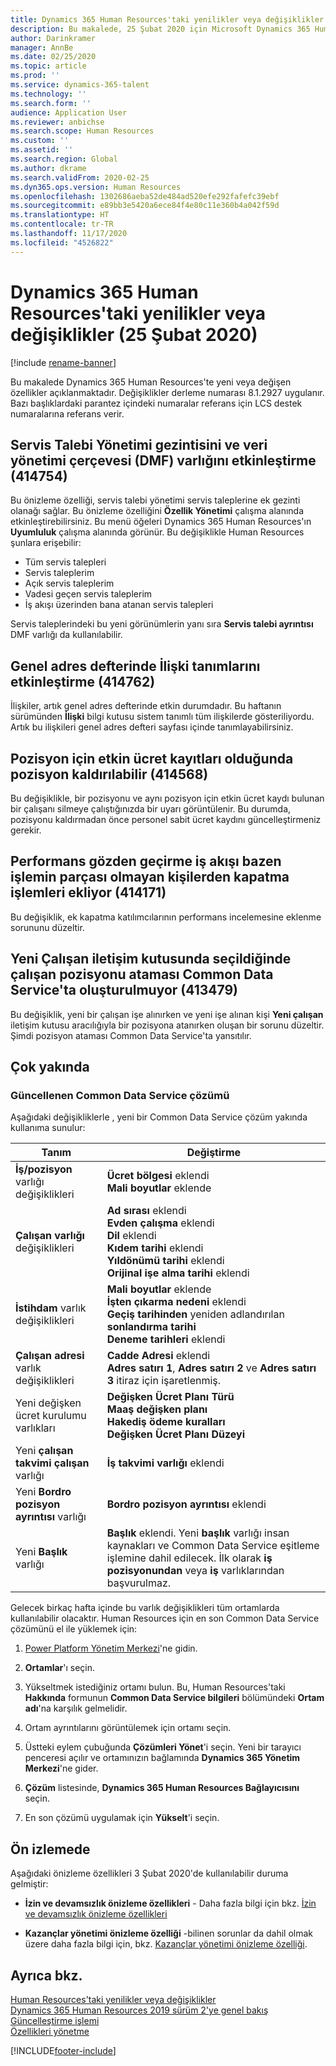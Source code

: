 ```yaml
---
title: Dynamics 365 Human Resources'taki yenilikler veya değişiklikler (25 Şubat 2020)
description: Bu makalede, 25 Şubat 2020 için Microsoft Dynamics 365 Human Resources'taki yeni veya değişen özellikler açıklanmaktadır.
author: Darinkramer
manager: AnnBe
ms.date: 02/25/2020
ms.topic: article
ms.prod: ''
ms.service: dynamics-365-talent
ms.technology: ''
ms.search.form: ''
audience: Application User
ms.reviewer: anbichse
ms.search.scope: Human Resources
ms.custom: ''
ms.assetid: ''
ms.search.region: Global
ms.author: dkrame
ms.search.validFrom: 2020-02-25
ms.dyn365.ops.version: Human Resources
ms.openlocfilehash: 1302686aeba52de484ad520efe292fafefc39ebf
ms.sourcegitcommit: e89bb3e5420a6ece84f4e80c11e360b4a042f59d
ms.translationtype: HT
ms.contentlocale: tr-TR
ms.lasthandoff: 11/17/2020
ms.locfileid: "4526822"
---
```

# <a name="whats-new-or-changed-in-dynamics-365-human-resources-february-25-2020"></a>Dynamics 365 Human Resources'taki yenilikler veya değişiklikler (25 Şubat 2020)

[!include [rename-banner](~/includes/cc-data-platform-banner.md)]

Bu makalede Dynamics 365 Human Resources'te yeni veya değişen özellikler açıklanmaktadır. Değişiklikler derleme numarası 8.1.2927 uygulanır. Bazı başlıklardaki parantez içindeki numaralar referans için LCS destek numaralarına referans verir.

## <a name="enable-case-management-navigation-and-data-management-framework-dmf-entity-414754"></a>Servis Talebi Yönetimi gezintisini ve veri yönetimi çerçevesi (DMF) varlığını etkinleştirme (414754)

Bu önizleme özelliği, servis talebi yönetimi servis taleplerine ek gezinti olanağı sağlar. Bu önizleme özelliğini **Özellik Yönetimi** çalışma alanında etkinleştirebilirsiniz. Bu menü öğeleri Dynamics 365 Human Resources'ın **Uyumluluk** çalışma alanında görünür. Bu değişiklikle Human Resources şunlara erişebilir:

- Tüm servis talepleri
- Servis taleplerim
- Açık servis taleplerim
- Vadesi geçen servis taleplerim
- İş akışı üzerinden bana atanan servis talepleri

Servis taleplerindeki bu yeni görünümlerin yanı sıra **Servis talebi ayrıntısı** DMF varlığı da kullanılabilir.

## <a name="enable-relationship-definitions-in-global-address-bbook-414762"></a>Genel adres defterinde İlişki tanımlarını etkinleştirme (414762)

İlişkiler, artık genel adres defterinde etkin durumdadır. Bu haftanın sürümünden **İlişki** bilgi kutusu sistem tanımlı tüm ilişkilerde gösteriliyordu. Artık bu ilişkileri genel adres defteri sayfası içinde tanımlayabilirsiniz.

## <a name="a-position-can-be-removed-when-active-compensation-records-exist-for-the-position-414568"></a>Pozisyon için etkin ücret kayıtları olduğunda pozisyon kaldırılabilir (414568)

Bu değişiklikle, bir pozisyonu ve aynı pozisyon için etkin ücret kaydı bulunan bir çalışanı silmeye çalıştığınızda bir uyarı görüntülenir. Bu durumda, pozisyonu kaldırmadan önce personel sabit ücret kaydını güncelleştirmeniz gerekir.

## <a name="performance-review-workflow-occasionally-adds-sign-offs-from-people-who-are-not-part-of-the-process-414171"></a>Performans gözden geçirme iş akışı bazen işlemin parçası olmayan kişilerden kapatma işlemleri ekliyor (414171)

Bu değişiklik, ek kapatma katılımcılarının performans incelemesine eklenme sorununu düzeltir.

## <a name="worker-position-assignment-not-created-in-common-data-service-when-selected-on-the-new-worker-dialog-413479"></a>Yeni Çalışan iletişim kutusunda seçildiğinde çalışan pozisyonu ataması Common Data Service'ta oluşturulmuyor (413479)

Bu değişiklik, yeni bir çalışan işe alınırken ve yeni işe alınan kişi **Yeni çalışan** iletişim kutusu aracılığıyla bir pozisyona atanırken oluşan bir sorunu düzeltir. Şimdi pozisyon ataması Common Data Service'ta yansıtılır.

## <a name="coming-soon"></a>Çok yakında

### <a name="updated-common-data-service-solution"></a>Güncellenen Common Data Service çözümü

Aşağıdaki değişikliklerle , yeni bir Common Data Service çözüm yakında kullanıma sunulur:

| Tanım | Değiştirme |
| ----------------------------------------- | --- |
| **İş/pozisyon** varlığı değişiklikleri | **Ücret bölgesi** eklendi</br>**Mali boyutlar** eklende |
| **Çalışan varlığı** değişiklikleri | **Ad sırası** eklendi</br>**Evden çalışma** eklendi</br>**Dil** eklendi</br>**Kıdem tarihi** eklendi</br>**Yıldönümü tarihi** eklendi</br>**Orijinal işe alma tarihi** eklendi |
| **İstihdam** varlık değişiklikleri | **Mali boyutlar** eklende</br>**İşten çıkarma nedeni** eklendi</br>**Geçiş tarihinden** yeniden adlandırılan **sonlandırma tarihi**</br>**Deneme tarihleri** eklendi |
| **Çalışan adresi** varlık değişiklikleri | **Cadde Adresi** eklendi</br>**Adres satırı 1**, **Adres satırı 2** ve **Adres satırı 3** itiraz için işaretlenmiş. |
| Yeni değişken ücret kurulumu varlıkları | **Değişken Ücret Planı Türü**</br>**Maaş değişken planı**</br>**Hakediş ödeme kuralları**</br>**Değişken Ücret Planı Düzeyi** |
| Yeni **çalışan takvimi çalışan** varlığı | **İş takvimi varlığı** eklendi |
| Yeni **Bordro pozisyon ayrıntısı** varlığı | **Bordro pozisyon ayrıntısı** eklendi |
| Yeni **Başlık** varlığı | **Başlık** eklendi. Yeni **başlık** varlığı insan kaynakları ve Common Data Service eşitleme işlemine dahil edilecek. İlk olarak **iş pozisyonundan** veya **iş** varlıklarından başvurulmaz. |

Gelecek birkaç hafta içinde bu varlık değişiklikleri tüm ortamlarda kullanılabilir olacaktır. Human Resources için en son Common Data Service çözümünü el ile yüklemek için:

1.  [Power Platform Yönetim Merkezi](https://admin.powerplatform.microsoft.com)'ne gidin.

2.  **Ortamlar**'ı seçin.

3.  Yükseltmek istediğiniz ortamı bulun. Bu, Human Resources'taki **Hakkında** formunun **Common Data Service bilgileri** bölümündeki **Ortam adı**'na karşılık gelmelidir.

4.  Ortam ayrıntılarını görüntülemek için ortamı seçin.

5.  Üstteki eylem çubuğunda **Çözümleri Yönet**'i seçin. Yeni bir tarayıcı penceresi açılır ve ortamınızın bağlamında **Dynamics 365 Yönetim Merkezi**'ne gider.

6.  **Çözüm** listesinde, **Dynamics 365 Human Resources Bağlayıcısını** seçin.

7.  En son çözümü uygulamak için **Yükselt**'i seçin.

## <a name="in-preview"></a>Ön izlemede

Aşağıdaki önizleme özellikleri 3 Şubat 2020'de kullanılabilir duruma gelmiştir:

- **İzin ve devamsızlık önizleme özellikleri** - Daha fazla bilgi için bkz. [İzin ve devamsızlık önizleme özellikleri](hr-leave-and-absence-overview.md?leave-and-absence-preview-features)

- **Kazançlar yönetimi önizleme özelliği** -bilinen sorunlar da dahil olmak üzere daha fazla bilgi için, bkz. [Kazançlar yönetimi önizleme özelliği](hr-benefits-management-overview.md).

## <a name="see-also"></a>Ayrıca bkz.

[Human Resources'taki yenilikler veya değişiklikler](hr-admin-whats-new.md)</br>
[Dynamics 365 Human Resources 2019 sürüm 2'ye genel bakış](https://docs.microsoft.com/dynamics365-release-plan/2019wave2/dynamics365-human-resources/)</br>
[Güncelleştirme işlemi](hr-admin-setup-update-process.md)</br>
[Özellikleri yönetme](hr-admin-manage-features.md)

[!INCLUDE[footer-include](../includes/footer-banner.md)]